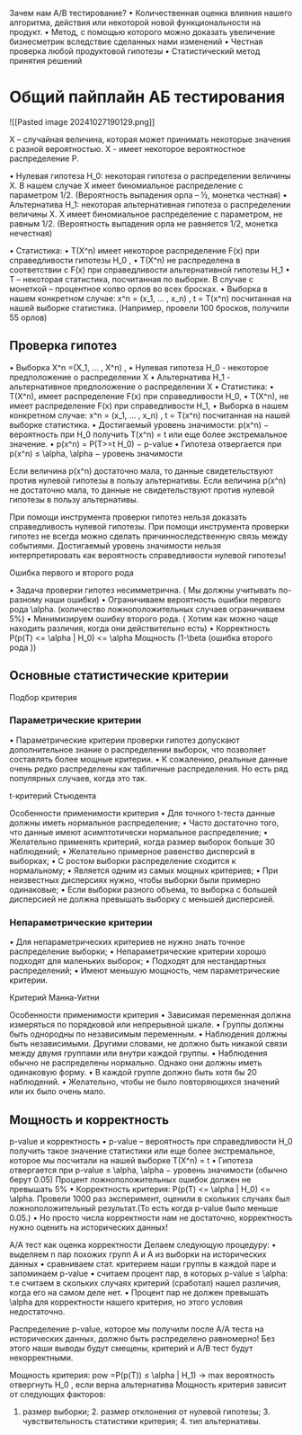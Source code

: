 
Зачем нам A/B тестирование? 
• Количественная оценка влияния нашего алгоритма, действия или некоторой новой функциональности на продукт. 
• Метод, с помощью которого можно доказать увеличение бизнесметрик вследствие сделанных нами изменений 
• Честная проверка любой продуктовой гипотезы
• Статистический метод принятия решений

# Общий пайплайн АБ тестирования

![[Pasted image 20241027190129.png]]

X – случайная величина, которая может принимать некоторые значения с разной вероятностью. X - имеет некоторое вероятностное распределение P.

• Нулевая гипотеза H_0: некоторая гипотеза о распределении величины X. В нашем случае X имеет биномиальное распределение с параметром 1/2. (Вероятность выпадения орла – ½, монетка честная)
• Альтернатива H_1: некоторая альтернативная гипотеза о распределении величины X. X имеет биномиальное распределение с параметром, не равным 1/2. (Вероятность выпадения орла не равняется 1/2, монетка нечестная)

• Статистика: 
	• T(X^n) имеет некоторое распределение F(x) при справедливости гипотезы H_0 ,
	• T(X^n) не распределена в соответствии с F(x) при справедливости альтернативной гипотезы H_1
 • T – некоторая статистика, посчитанная по выборке. В случае с монеткой – процентное колво орлов во всех бросках. 
 • Выборка в нашем конкретном случае: x^n = (x_1, … , x_n) , t = T(x^n) посчитанная на нашей выборке статистика. (Например, провели 100 бросков, получили 55 орлов)


## Проверка гипотез
• Выборка X^n =(X_1, … , X^n) ,
• Нулевая гипотеза H_0 - некоторое предположение о распределении X
• Альтернатива H_1 - альтернативное предположение о распределении X
• Статистика: 
	• T(X^n), имеет распределение F(x) при справедливости H_0,
	• T(X^n), не имеет распределение F(x) при справедливости H_1,
• Выборка в нашем конкретном случае: x^n = (x_1, … , x_n) , t = T(x^n) посчитанная на нашей выборке статистика. 
• Достигаемый уровень значимости: p(x^n) − вероятность при H_0 получить T(x^n) = t или еще более экстремальное значение. 
• p(x^n) = P(T>=t H_0) − p-value
• Гипотеза отвергается при p(x^n) ≤ \alpha, \alpha − уровень значимости

Если величина p(x^n) достаточно мала, то данные свидетельствуют против нулевой гипотезы в пользу альтернативы. 
Если величина p(x^n) не достаточно мала, то данные не свидетельствуют против нулевой гипотезы в пользу альтернативы.

При помощи инструмента проверки гипотез нельзя доказать справедливость нулевой гипотезы. При помощи инструмента проверки гипотез не всегда можно сделать причинноследственную связь между событиями. Достигаемый уровень значимости нельзя интерпретировать как вероятность справедливости нулевой гипотезы!

Ошибка первого и второго рода

• Задача проверки гипотез несимметрична. ( Мы должны учитывать по-разному наши ошибки) 
• Ограничиваем вероятность ошибки первого рода \alpha. (количество ложноположительных случаев ограничиваем 5%) 
• Минимизируем ошибку второго рода. ( Хотим как можно чаще находить различия, когда они действительно есть)
• Корректность P(p(T) <= \alpha | H_0) <= \alpha
  Мощность (1-\beta (ошибка второго рода ))

## Основные статистические критерии

Подбор критерия 

### Параметрические критерии
• Параметрические критерии проверки гипотез допускают дополнительное знание о распределении выборок, что позволяет составлять более мощные критерии.
• К сожалению, реальные данные очень редко распределены как табличные распределения. Но есть ряд популярных случаев, когда это так.

t-критерий Стьюдента

Особенности применимости критерия • Для точного t-теста данные должны иметь нормальное распределение; • Часто достаточно того, что данные имеют асимптотически нормальное распределение; • Желательно применять критерий, когда размер выборок больше 30 наблюдений; • Желательно примерное равенство дисперсий в выборках; • С ростом выборки распределение сходится к нормальному; • Является одним из самых мощных критериев; • При неизвестных дисперсиях нужно, чтобы выборки были примерно одинаковые; • Если выборки разного объема, то выборка с большей дисперсией не должна превышать выборку с меньшей дисперсией.

### Непараметрические критерии
• Для непараметрических критериев не нужно знать точное распределение выборки; • Непараметрические критерии хорошо подходят для маленьких выборок;
• Подходят для нестандартных распределений; 
• Имеют меньшую мощность, чем параметрические критерии.

Критерий Манна-Уитни

Особенности применимости критерия 
•  Зависимая переменная должна измеряться по порядковой или непрерывной шкале. • Группы должны быть однородны по независимым переменным. • Наблюдения должны быть независимыми. Другими словами, не должно быть никакой связи между двумя группами или внутри каждой группы. • Наблюдения обычно не распределены нормально. Однако они должны иметь одинаковую форму. • В каждой группе должно быть хотя бы 20 наблюдений. • Желательно, чтобы не было повторяющихся значений или их было очень мало.

## Мощность и корректность

p-value и корректность 
• p-value – вероятность при справедливости H_0 получить такое значение статистики или еще более экстремальное, которое мы посчитали на нашей выборке T(X^n) = t
• Гипотеза отвергается при p-value ≤ \alpha, \alpha − уровень значимости (обычно берут 0.05) Процент ложноположительных ошибок должен не превышать 5%
• Корректность критерия: P(p(T) <= \alpha | H_0) <= \alpha. Провели 1000 раз эксперимент, оценили в скольких случаях был ложноположительный результат.(То есть когда p-value было меньше 0.05.)
• Но просто числа корректности нам не достаточно, корректность нужно оценить на исторических данных!

A/A тест как оценка корректности 
Делаем следующую процедуру: 
• выделяем n пар похожих групп A и A из выборки на исторических данных 
• сравниваем стат. критерием наши группы в каждой паре и запоминаем p-value 
• считаем процент пар, в которых p-value ≤ \alpha: т.е считаем в скольких случаях критерий (сработал) нашел различия, когда его на самом деле нет.
• Процент пар не должен превышать \alpha для корректности нашего критерия, но этого условия недостаточно.

Распределение p-value, которое мы получили после A/A теста на исторических данных, должно быть распределено равномерно! Без этого наши выводы будут смещены, критерий и A/B тест будут некорректными.

Мощность критерия: pow =P(p(T)) ≤ \alpha | H_1) → max вероятность отвергнуть H_0 , если верна альтернатива Мощность критерия зависит от следующих факторов:
1. размер выборки; 2. размер отклонения от нулевой гипотезы; 3. чувствительность статистики критерия; 4. тип альтернативы.
